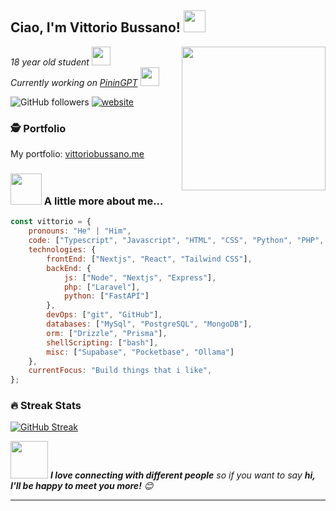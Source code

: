 <h2>Ciao, I'm Vittorio Bussano! <img src="https://cdn.discordapp.com/emojis/1150902052365549669.webp?size=48&quality=lossless" width="35"></h2>
<img align='right' src="https://media1.giphy.com/media/v1.Y2lkPTc5MGI3NjExcHkxcXByMDI5OXZxNTY2M2dndjM1ODJnMmJyNDd6YW90azUwMzgyeCZlcD12MV9pbnRlcm5hbF9naWZfYnlfaWQmY3Q9cw/WFZvB7VIXBgiz3oDXE/giphy.webp" width="230">
<p><em>18 year old student <img src="https://media.giphy.com/media/fYSnHlufseco8Fh93Z/giphy.gif" width="30"> 
</em></br><em>Currently working on <a href="https://github.com/GIMMI42PIASTRATO/pinin-GPT">PininGPT</a>  <img src="https://media.giphy.com/media/WUlplcMpOCEmTGBtBW/giphy.gif" width="30"> 
</em></p>

![GitHub followers](https://img.shields.io/github/followers/GIMMI42PIASTRATO?label=Follow&style=social)
[![website](https://img.shields.io/badge/Website-46a2f1.svg?&style=flat-square&logo=Google-Chrome&logoColor=white&link=https://vittoriobussano.vercel.app/)](https://vittoriobussano.vercel.app/)

### 🕵️ Portfolio

My portfolio: [vittoriobussano.me](https://vittoriobussano.me)

### <img src="https://media.giphy.com/media/VgCDAzcKvsR6OM0uWg/giphy.gif" width="50"> A little more about me...  

```javascript
const vittorio = {
    pronouns: "He" | "Him",
    code: ["Typescript", "Javascript", "HTML", "CSS", "Python", "PHP", "SQL"],
    technologies: {
        frontEnd: ["Nextjs", "React", "Tailwind CSS"],
        backEnd: {
            js: ["Node", "Nextjs", "Express"],
            php: ["Laravel"],
            python: ["FastAPI"]
        },
        devOps: ["git", "GitHub"],
        databases: ["MySql", "PostgreSQL", "MongoDB"],
        orm: ["Drizzle", "Prisma"],
        shellScripting: ["bash"],
        misc: ["Supabase", "Pocketbase", "Ollama"]
    },
    currentFocus: "Build things that i like",
};
```

### 🔥 Streak Stats
<a href="https://git.io/streak-stats"><img src="https://streak-stats.demolab.com/?user=GIMMI42PIASTRATO" alt="GitHub Streak" /></a>

<img src="https://media.giphy.com/media/LnQjpWaON8nhr21vNW/giphy.gif" width="60"> <em><b>I love connecting with different people</b> so if you want to say <b>hi, I'll be happy to meet you more!</b> 😊</em>

---
